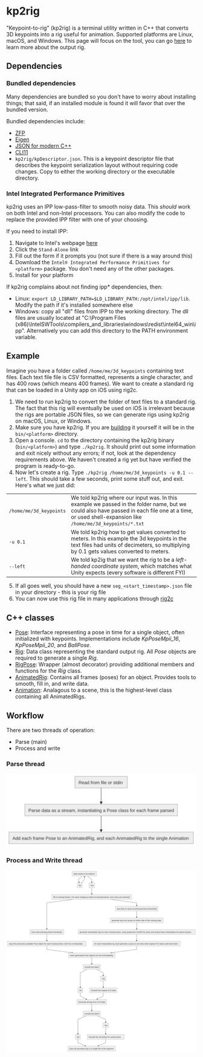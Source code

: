 # kp2rig

"Keypoint-to-rig" (kp2rig) is a terminal utility written in C++ that converts 3D keypoints into a rig useful for animation.
Supported platforms are Linux, macOS, and Windows.
This page will focus on the tool, you can go [here](generated-rigs.md) to learn more about the output rig.

## Dependencies
### Bundled dependencies
Many dependencies are bundled so you don't have to worry about installing things; that said, if an installed module is found it will favor that over the bundled version.

Bundled dependencies include:
 - [ZFP](https://computing.llnl.gov/projects/floating-point-compression)
 - [Eigen](http://eigen.tuxfamily.org/index.php?title=Main_Page)
 - [JSON for modern C++](https://github.com/nlohmann/json)
 - [CLI11](https://github.com/CLIUtils/CLI11) 
 - `kp2rig/kpDescriptor.json`. This is a keypoint descriptor file that describes the keypoint serialization layout without requiring code changes. Copy to either the working directory or the executable directory.
 
### Intel Integrated Performance Primitives
kp2rig uses an IPP low-pass-filter to smooth noisy data. This _should_ work on both Intel and non-Intel processors.
You can also modify the code to replace the provided IPP filter with one of your choosing.

If you need to install IPP:
1. Navigate to Intel's webpage [here](https://www.intel.com/content/www/us/en/develop/tools/integrated-performance-primitives.html)
2. Click the `Stand-Alone` link
3. Fill out the form if it prompts you (not sure if there is a way around this)
4. Download the `Intel® Integrated Performance Primitives for <platform>` package. You don't need any of the other packages.
5. Install for your platform

If kp2rig complains about not finding ipp* dependencies, then:
- Linux: `export LD_LIBRARY_PATH=$LD_LIBRARY_PATH:/opt/intel/ipp/lib`. Modify the path if it's installed somewhere else
- Windows: copy all "dll" files from IPP to the working directory. The dll files are usually located at "C:\Program Files (x86)\IntelSWTools\compilers_and_libraries\windows\redist\intel64_win\ipp". Alternatively you can add this directory to the PATH environment variable.



## Example
Imagine you have a folder called `/home/me/3d_keypoints` containing text files. Each text file file is CSV formatted, represents a single character, and has 400 rows (which means 400 frames).
We want to create a standard rig that can be loaded in a Unity app on iOS using rig2c.

1.  We need to run kp2rig to convert the folder of text files to a standard rig. The fact that this rig will eventually be used on iOS is irrelevant because the rigs are portable JSON files, so we can generate rigs using kp2rig on macOS, Linux, or Windows.
2.  Make sure you have kp2rig. If you are [building](build.md) it yourself it will be in the `bin/<platform>` directory.
3.  Open a console. `cd` to the directory containing the kp2rig binary (`bin/<platform>`) and type `./kp2rig`. It should print out some information and exit nicely without any errors; if not, look at the dependency requirements above. We haven't created a rig yet but have verified the program is ready-to-go.
4.  Now let's create a rig. Type `./kp2rig /home/me/3d_keypoints -u 0.1 --left`. This should take a few seconds, print some stuff out, and exit. Here's what we just did:

|  |  |
| ------ | ------ |
| `/home/me/3d_keypoints` | We told kp2rig where our input was. In this example we passed in the folder name, but we could also have passed in each file one at a time, or used shell-expansion like `/home/me/3d_keypoints/*.txt`|
| `-u 0.1` | We told kp2rig how to get values converted to meters. In this example the 3d keypoints in the text files had units of decimeters, so multiplying by 0.1 gets values converted to meters. | 
| `--left` | We told kp2ig that we want the rig to be a _left-handed coordinate system_, which matches what Unity expects (every software is different FYI) | 

5. If all goes well, you should have a new `seg_<start_timestamp>.json` file in your directory - this is your rig file
6. You can now use this rig file in many applications through [rig2c](rig2c.md)

## C++ classes
 - [Pose](../kp2rig/src/Pose.hpp): Interface representing a pose in time for a single object, often initialized with keypoints. Implementations include _KpPoseMpii_16_, _KpPoseMpii_20_, and _BallPose_.
 - [Rig](../common/Rig.hpp): Data class representing the standard output rig. All _Pose_ objects are required to generate a single _Rig_.
 - [RigPose](../kp2rig/src/RigPose.hpp): Wrapper (almost decorator) providing additional members and functions for the _Rig_ class.
 - [AnimatedRig](../kp2rig/src/AnimatedRig.hpp): Contains all frames (poses) for an object. Provides tools to smooth, fill in, and write data.
 - [Animation](../kp2rig/src/Animation.hpp): Analagous to a scene, this is the highest-level class containing all AnimatedRigs.

## Workflow
There are two threads of operation:
 - Parse (main)
 - Process and write
 
### Parse thread
![Parse thread diagram](/img/parseThread.svg)

### Process and Write thread
![Process thread diagram](/img/processThread.svg)
